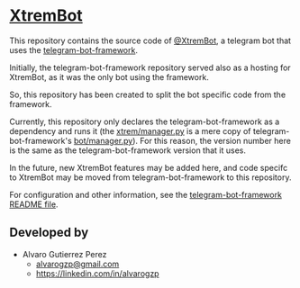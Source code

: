 # [XtremBot](https://t.me/XtremBot)

This repository contains the source code of [@XtremBot](https://t.me/XtremBot),
a telegram bot that uses the [telegram-bot-framework](https://github.com/alvarogzp/telegram-bot-framework).

Initially, the telegram-bot-framework repository served also as a hosting for XtremBot, as it was the only bot using the framework.

So, this repository has been created to split the bot specific code from the framework.

Currently, this repository only declares the telegram-bot-framework as a dependency and runs it (the [xtrem/manager.py](xtrem/manager.py) is a mere copy of telegram-bot-framework's [bot/manager.py](https://github.com/alvarogzp/telegram-bot-framework/bot/manager.py)).
For this reason, the version number here is the same as the telegram-bot-framework version that it uses.

In the future, new XtremBot features may be added here, and code specifc to XtremBot may be moved from telegram-bot-framework to this repository.

For configuration and other information, see the [telegram-bot-framework README file](https://github.com/alvarogzp/telegram-bot-framework).


## Developed by

- Alvaro Gutierrez Perez
  - alvarogzp@gmail.com
  - https://linkedin.com/in/alvarogzp
